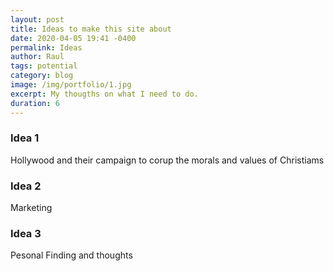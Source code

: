 ```yaml
---
layout: post
title: Ideas to make this site about
date: 2020-04-05 19:41 -0400
permalink: Ideas 
author: Raul
tags: potential
category: blog
image: /img/portfolio/1.jpg
excerpt: My thougths on what I need to do.
duration: 6
---
```


### Idea 1

Hollywood and their campaign to corup the morals and values of Christiams

### Idea 2

Marketing

### Idea 3

Pesonal Finding and thoughts